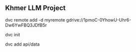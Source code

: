 ## Khmer LLM Project


dvc remote add -d myremote gdrive://1pmoC-0YhowU-Uhr6-Dw6YwFBQ3JDfB5r

dvc init

dvc add api/data



